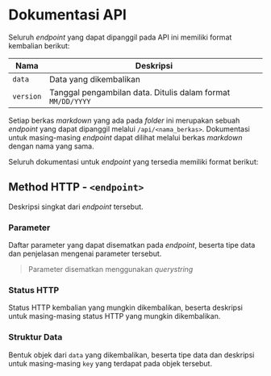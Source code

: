 # Dokumentasi API

Seluruh _endpoint_ yang dapat dipanggil pada API ini memiliki format kembalian berikut:

**Nama** | **Deskripsi**
---- | ---------
`data` | Data yang dikembalikan
`version` | Tanggal pengambilan data. Ditulis dalam format `MM/DD/YYYY`

Setiap berkas _markdown_ yang ada pada _folder_ ini merupakan sebuah _endpoint_ yang dapat dipanggil melalui `/api/<nama_berkas>`. Dokumentasi untuk masing-masing _endpoint_ dapat dilihat melalui berkas _markdown_ dengan nama yang sama.

Seluruh dokumentasi untuk _endpoint_ yang tersedia memiliki format berikut:

## Method HTTP - `<endpoint>`

Deskripsi singkat dari _endpoint_ tersebut.

### Parameter

Daftar parameter yang dapat disematkan pada *endpoint*, beserta tipe data dan penjelasan mengenai parameter tersebut.

> Parameter disematkan menggunakan _querystring_

### Status HTTP

Status HTTP kembalian yang mungkin dikembalikan, beserta deskripsi untuk masing-masing status HTTP yang mungkin dikembalikan.

### Struktur Data

Bentuk objek dari `data` yang dikembalikan, beserta tipe data dan deskripsi untuk masing-masing `key` yang terdapat pada objek tersebut.
